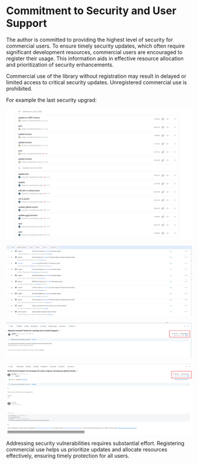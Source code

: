 # Commitment to Security and User Support

The author is committed to providing the highest level of security for commercial users. To ensure timely security updates, which often require significant development resources, commercial users are encouraged to register their usage. This information aids in effective resource allocation and prioritization of security enhancements.

Commercial use of the library without registration may result in delayed or limited access to critical security updates. Unregistered commercial use is prohibited.

For example the last security upgrad:

![Github](./pic/github.com.png)

![Sonatype](./pic/requestpng.png)

![Request](./pic/request.png)

![Request](./pic/request2.png)

Addressing security vulnerabilities requires substantial effort. Registering commercial use helps us prioritize updates and allocate resources effectively, ensuring timely protection for all users.